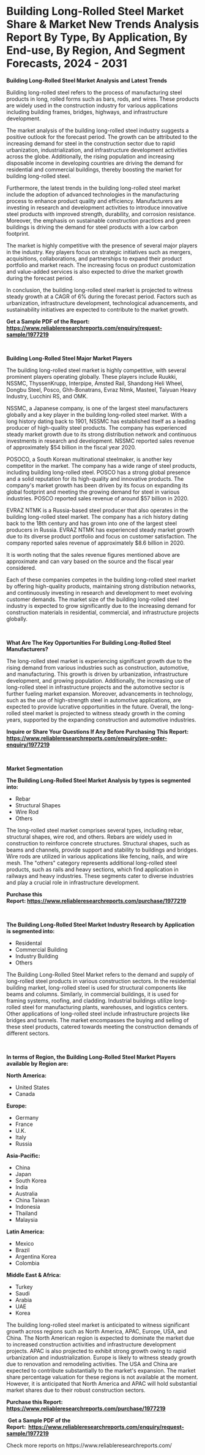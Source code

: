 <p><h1>Building Long-Rolled Steel Market Share & Market New Trends Analysis Report By Type, By Application, By End-use, By Region, And Segment Forecasts, 2024 - 2031</h1></p><p><strong>Building Long-Rolled Steel Market Analysis and Latest Trends</strong></p>
<p><p>Building long-rolled steel refers to the process of manufacturing steel products in long, rolled forms such as bars, rods, and wires. These products are widely used in the construction industry for various applications including building frames, bridges, highways, and infrastructure development. </p><p>The market analysis of the building long-rolled steel industry suggests a positive outlook for the forecast period. The growth can be attributed to the increasing demand for steel in the construction sector due to rapid urbanization, industrialization, and infrastructure development activities across the globe. Additionally, the rising population and increasing disposable income in developing countries are driving the demand for residential and commercial buildings, thereby boosting the market for building long-rolled steel.</p><p>Furthermore, the latest trends in the building long-rolled steel market include the adoption of advanced technologies in the manufacturing process to enhance product quality and efficiency. Manufacturers are investing in research and development activities to introduce innovative steel products with improved strength, durability, and corrosion resistance. Moreover, the emphasis on sustainable construction practices and green buildings is driving the demand for steel products with a low carbon footprint.</p><p>The market is highly competitive with the presence of several major players in the industry. Key players focus on strategic initiatives such as mergers, acquisitions, collaborations, and partnerships to expand their product portfolio and market reach. The increasing focus on product customization and value-added services is also expected to drive the market growth during the forecast period.</p><p>In conclusion, the building long-rolled steel market is projected to witness steady growth at a CAGR of 6% during the forecast period. Factors such as urbanization, infrastructure development, technological advancements, and sustainability initiatives are expected to contribute to the market growth.</p></p>
<p><strong>Get a Sample PDF of the Report:&nbsp; <a href="https://www.reliableresearchreports.com/enquiry/request-sample/1977219">https://www.reliableresearchreports.com/enquiry/request-sample/1977219</a></strong></p>
<p>&nbsp;</p>
<p><strong>Building Long-Rolled Steel Major Market Players</strong></p>
<p><p>The building long-rolled steel market is highly competitive, with several prominent players operating globally. These players include Ruukki, NSSMC, ThyssenKrupp, Interpipe, Amsted Rail, Shandong Heli Wheel, Dongbu Steel, Posco, Ghh-Bonatrans, Evraz Ntmk, Masteel, Taiyuan Heavy Industry, Lucchini RS, and OMK.</p><p>NSSMC, a Japanese company, is one of the largest steel manufacturers globally and a key player in the building long-rolled steel market. With a long history dating back to 1901, NSSMC has established itself as a leading producer of high-quality steel products. The company has experienced steady market growth due to its strong distribution network and continuous investments in research and development. NSSMC reported sales revenue of approximately $54 billion in the fiscal year 2020.</p><p>POSOCO, a South Korean multinational steelmaker, is another key competitor in the market. The company has a wide range of steel products, including building long-rolled steel. POSCO has a strong global presence and a solid reputation for its high-quality and innovative products. The company's market growth has been driven by its focus on expanding its global footprint and meeting the growing demand for steel in various industries. POSCO reported sales revenue of around $57 billion in 2020.</p><p>EVRAZ NTMK is a Russia-based steel producer that also operates in the building long-rolled steel market. The company has a rich history dating back to the 18th century and has grown into one of the largest steel producers in Russia. EVRAZ NTMK has experienced steady market growth due to its diverse product portfolio and focus on customer satisfaction. The company reported sales revenue of approximately $8.6 billion in 2020.</p><p>It is worth noting that the sales revenue figures mentioned above are approximate and can vary based on the source and the fiscal year considered.</p><p>Each of these companies competes in the building long-rolled steel market by offering high-quality products, maintaining strong distribution networks, and continuously investing in research and development to meet evolving customer demands. The market size of the building long-rolled steel industry is expected to grow significantly due to the increasing demand for construction materials in residential, commercial, and infrastructure projects globally.</p></p>
<p>&nbsp;</p>
<p><strong>What Are The Key Opportunities For Building Long-Rolled Steel Manufacturers?</strong></p>
<p><p>The long-rolled steel market is experiencing significant growth due to the rising demand from various industries such as construction, automotive, and manufacturing. This growth is driven by urbanization, infrastructure development, and growing population. Additionally, the increasing use of long-rolled steel in infrastructure projects and the automotive sector is further fueling market expansion. Moreover, advancements in technology, such as the use of high-strength steel in automotive applications, are expected to provide lucrative opportunities in the future. Overall, the long-rolled steel market is projected to witness steady growth in the coming years, supported by the expanding construction and automotive industries.</p></p>
<p><strong>Inquire or Share Your Questions If Any Before Purchasing This Report: <a href="https://www.reliableresearchreports.com/enquiry/pre-order-enquiry/1977219">https://www.reliableresearchreports.com/enquiry/pre-order-enquiry/1977219</a></strong></p>
<p>&nbsp;</p>
<p><strong>Market Segmentation</strong></p>
<p><strong>The Building Long-Rolled Steel Market Analysis by types is segmented into:</strong></p>
<p><ul><li>Rebar</li><li>Structural Shapes</li><li>Wire Rod</li><li>Others</li></ul></p>
<p><p>The long-rolled steel market comprises several types, including rebar, structural shapes, wire rod, and others. Rebars are widely used in construction to reinforce concrete structures. Structural shapes, such as beams and channels, provide support and stability to buildings and bridges. Wire rods are utilized in various applications like fencing, nails, and wire mesh. The "others" category represents additional long-rolled steel products, such as rails and heavy sections, which find application in railways and heavy industries. These segments cater to diverse industries and play a crucial role in infrastructure development.</p></p>
<p><strong>Purchase this Report:&nbsp;<a href="https://www.reliableresearchreports.com/purchase/1977219">https://www.reliableresearchreports.com/purchase/1977219</a></strong></p>
<p>&nbsp;</p>
<p><strong>The Building Long-Rolled Steel Market Industry Research by Application is segmented into:</strong></p>
<p><ul><li>Residental</li><li>Commercial Building</li><li>Industry Building</li><li>Others</li></ul></p>
<p><p>The Building Long-Rolled Steel Market refers to the demand and supply of long-rolled steel products in various construction sectors. In the residential building market, long-rolled steel is used for structural components like beams and columns. Similarly, in commercial buildings, it is used for framing systems, roofing, and cladding. Industrial buildings utilize long-rolled steel for manufacturing plants, warehouses, and logistics centers. Other applications of long-rolled steel include infrastructure projects like bridges and tunnels. The market encompasses the buying and selling of these steel products, catered towards meeting the construction demands of different sectors.</p></p>
<p>&nbsp;</p>
<p><strong>In terms of Region, the Building Long-Rolled Steel Market Players available by Region are:</strong></p>
<p>
    <p> <strong> North America: </strong>
        <ul>
            <li>United States</li>
            <li>Canada</li>
        </ul>
        </p> 
    <p> <strong> Europe: </strong>
        <ul>
            <li>Germany</li>
            <li>France</li>
            <li>U.K.</li>
            <li>Italy</li>
            <li>Russia</li>
        </ul>
        </p> 
    <p> <strong> Asia-Pacific: </strong>
        <ul>
            <li>China</li>
            <li>Japan</li>
            <li>South Korea</li>
            <li>India</li>
            <li>Australia</li>
            <li>China Taiwan</li>
            <li>Indonesia</li>
            <li>Thailand</li>
            <li>Malaysia</li>
        </ul>
        </p> 
    <p> <strong> Latin America: </strong>
        <ul>
            <li>Mexico</li>
            <li>Brazil</li>
            <li>Argentina Korea</li>
            <li>Colombia</li>
        </ul>
        </p> 
    <p> <strong> Middle East & Africa: </strong>
        <ul>
            <li>Turkey</li>
            <li>Saudi</li>
            <li>Arabia</li>
            <li>UAE</li>
            <li>Korea</li>
        </ul>
    </p>
    </p>
<p><p>The building long-rolled steel market is anticipated to witness significant growth across regions such as North America, APAC, Europe, USA, and China. The North American region is expected to dominate the market due to increased construction activities and infrastructure development projects. APAC is also projected to exhibit strong growth owing to rapid urbanization and industrialization. Europe is likely to witness steady growth due to renovation and remodeling activities. The USA and China are expected to contribute substantially to the market's expansion. The market share percentage valuation for these regions is not available at the moment. However, it is anticipated that North America and APAC will hold substantial market shares due to their robust construction sectors.</p></p>
<p><strong>Purchase this Report: <a href="https://www.reliableresearchreports.com/purchase/1977219">https://www.reliableresearchreports.com/purchase/1977219</a></strong></p>
<p>&nbsp;<strong>Get a Sample PDF of the Report:&nbsp;&nbsp;<a href="https://www.reliableresearchreports.com/enquiry/request-sample/1977219">https://www.reliableresearchreports.com/enquiry/request-sample/1977219</a></strong></p>
<p><strong></strong></p>
<p>Check more reports on https://www.reliableresearchreports.com/</p>